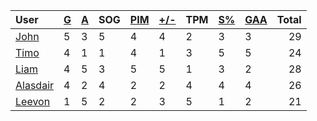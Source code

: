 | User | [G](https://github.com/llevasseur/world-juniors-2022/blob/master/history/2022/day_5/STANDINGS.md#goals) | [A](https://github.com/llevasseur/world-juniors-2022/blob/master/history/2022/day_5/STANDINGS.md#assists) | SOG | [PIM](https://github.com/llevasseur/world-juniors-2022/blob/master/history/2022/day_5/STANDINGS.md#penalties-in-minutes) | [+/-](https://github.com/llevasseur/world-juniors-2022/blob/master/history/2022/day_5/STANDINGS.md#plus--minus) | TPM | [S%](https://github.com/llevasseur/world-juniors-2022/blob/master/history/2022/day_5/STANDINGS.md#save-percentage) | [GAA](https://github.com/llevasseur/world-juniors-2022/blob/master/history/2022/day_5/STANDINGS.md#goals-against-average) | Total |
| :--- | ---- | ---- | ---- | ---- | ---- | ---- | ---- | ---- |  -----: |
| [John](https://github.com/llevasseur/world-juniors-2022/blob/master/history/2022/day_5/ROSTERS.md#John) | 5 | 3 | 5 | 4 | 4 | 2 | 3 | 3 | 29 |
| [Timo](https://github.com/llevasseur/world-juniors-2022/blob/master/history/2022/day_5/ROSTERS.md#Timo) | 4 | 1 | 1 | 4 | 1 | 3 | 5 | 5 | 24 |
| [Liam](https://github.com/llevasseur/world-juniors-2022/blob/master/history/2022/day_5/ROSTERS.md#Liam) | 4 | 5 | 3 | 5 | 5 | 1 | 3 | 2 | 28 |
| [Alasdair](https://github.com/llevasseur/world-juniors-2022/blob/master/history/2022/day_5/ROSTERS.md#Alasdair) | 4 | 2 | 4 | 2 | 2 | 4 | 4 | 4 | 26 |
| [Leevon](https://github.com/llevasseur/world-juniors-2022/blob/master/history/2022/day_5/ROSTERS.md#Leevon) | 1 | 5 | 2 | 2 | 3 | 5 | 1 | 2 | 21 |